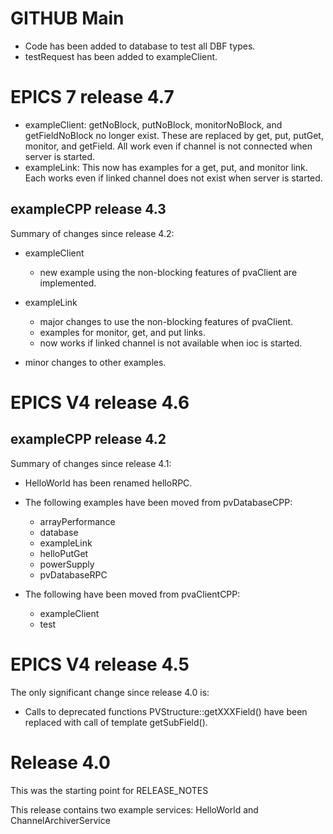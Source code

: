 
GITHUB Main
===========

* Code has been added to database to test all DBF types.
* testRequest has been added to exampleClient.

EPICS 7 release 4.7
====================

* exampleClient: getNoBlock, putNoBlock, monitorNoBlock, and getFieldNoBlock no longer exist.
  These are replaced by get, put, putGet, monitor, and getField.
  All work even if channel is not connected when server is started.
* exampleLink: This now has examples for a get, put, and monitor link.
  Each works even if linked channel does not exist when server is started.


exampleCPP release 4.3
----------------------

Summary of changes since release 4.2:

* exampleClient
  * new example using the non-blocking features of pvaClient are implemented.

* exampleLink
  * major changes to use the non-blocking features of pvaClient.
  * examples for monitor, get, and put links.
  * now works if linked channel is not available when ioc is started.

* minor changes to other examples.





EPICS V4 release 4.6
====================

exampleCPP release 4.2
----------------------

Summary of changes since release 4.1:

* HelloWorld has been renamed helloRPC.

* The following examples have been moved from pvDatabaseCPP:
  * arrayPerformance
  * database
  * exampleLink
  * helloPutGet
  * powerSupply
  * pvDatabaseRPC

* The following have been moved from pvaClientCPP:
  * exampleClient
  * test


EPICS V4 release 4.5
========================

The only significant change since release 4.0 is:

* Calls to deprecated functions PVStructure::getXXXField() have been replaced
  with call of template getSubField().


Release 4.0
===========

This was the starting point for RELEASE_NOTES

This release contains two example services: HelloWorld and 
ChannelArchiverService


